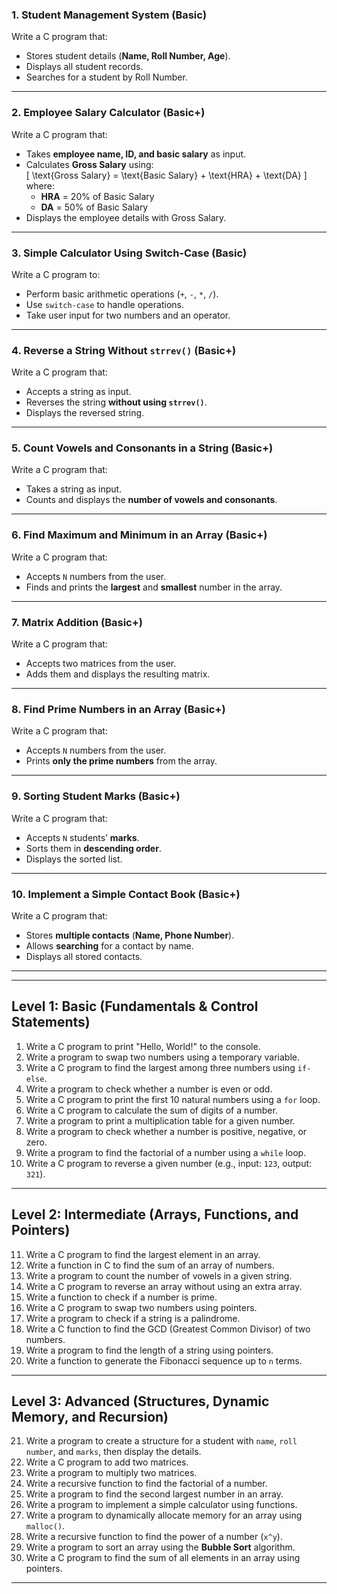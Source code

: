 ### **1. Student Management System (Basic)**
Write a C program that:  
- Stores student details (**Name, Roll Number, Age**).  
- Displays all student records.  
- Searches for a student by Roll Number.

---

### **2. Employee Salary Calculator (Basic+)**  
Write a C program that:  
- Takes **employee name, ID, and basic salary** as input.  
- Calculates **Gross Salary** using:  
  \[
  \text{Gross Salary} = \text{Basic Salary} + \text{HRA} + \text{DA}
  \]
  where:  
  - **HRA** = 20% of Basic Salary  
  - **DA** = 50% of Basic Salary  
- Displays the employee details with Gross Salary.

---

### **3. Simple Calculator Using Switch-Case (Basic)**  
Write a C program to:  
- Perform basic arithmetic operations (`+`, `-`, `*`, `/`).  
- Use `switch-case` to handle operations.  
- Take user input for two numbers and an operator.

---

### **4. Reverse a String Without `strrev()` (Basic+)**  
Write a C program that:  
- Accepts a string as input.  
- Reverses the string **without using `strrev()`**.  
- Displays the reversed string.

---

### **5. Count Vowels and Consonants in a String (Basic+)**  
Write a C program that:  
- Takes a string as input.  
- Counts and displays the **number of vowels and consonants**.

---

### **6. Find Maximum and Minimum in an Array (Basic+)**  
Write a C program that:  
- Accepts `N` numbers from the user.  
- Finds and prints the **largest** and **smallest** number in the array.

---

### **7. Matrix Addition (Basic+)**  
Write a C program that:  
- Accepts two matrices from the user.  
- Adds them and displays the resulting matrix.

---

### **8. Find Prime Numbers in an Array (Basic+)**  
Write a C program that:  
- Accepts `N` numbers from the user.  
- Prints **only the prime numbers** from the array.

---

### **9. Sorting Student Marks (Basic+)**  
Write a C program that:  
- Accepts `N` students’ **marks**.  
- Sorts them in **descending order**.  
- Displays the sorted list.

---

### **10. Implement a Simple Contact Book (Basic+)**  
Write a C program that:  
- Stores **multiple contacts** (**Name, Phone Number**).  
- Allows **searching** for a contact by name.  
- Displays all stored contacts.

- ---
---

## **Level 1: Basic (Fundamentals & Control Statements)**
1. Write a C program to print "Hello, World!" to the console.  
2. Write a program to swap two numbers using a temporary variable.  
3. Write a C program to find the largest among three numbers using `if-else`.  
4. Write a program to check whether a number is even or odd.  
5. Write a C program to print the first 10 natural numbers using a `for` loop.  
6. Write a C program to calculate the sum of digits of a number.  
7. Write a program to print a multiplication table for a given number.  
8. Write a program to check whether a number is positive, negative, or zero.  
9. Write a program to find the factorial of a number using a `while` loop.  
10. Write a C program to reverse a given number (e.g., input: `123`, output: `321`).  

---

## **Level 2: Intermediate (Arrays, Functions, and Pointers)**
11. Write a C program to find the largest element in an array.  
12. Write a function in C to find the sum of an array of numbers.  
13. Write a program to count the number of vowels in a given string.  
14. Write a C program to reverse an array without using an extra array.  
15. Write a function to check if a number is prime.  
16. Write a C program to swap two numbers using pointers.  
17. Write a program to check if a string is a palindrome.  
18. Write a C function to find the GCD (Greatest Common Divisor) of two numbers.  
19. Write a program to find the length of a string using pointers.  
20. Write a function to generate the Fibonacci sequence up to `n` terms.  

---

## **Level 3: Advanced (Structures, Dynamic Memory, and Recursion)**
21. Write a program to create a structure for a student with `name`, `roll number`, and `marks`, then display the details.  
22. Write a C program to add two matrices.  
23. Write a program to multiply two matrices.  
24. Write a recursive function to find the factorial of a number.  
25. Write a program to find the second largest number in an array.  
26. Write a program to implement a simple calculator using functions.  
27. Write a program to dynamically allocate memory for an array using `malloc()`.  
28. Write a recursive function to find the power of a number (`x^y`).  
29. Write a program to sort an array using the **Bubble Sort** algorithm.  
30. Write a C program to find the sum of all elements in an array using pointers.  

---
